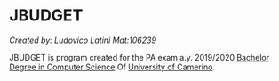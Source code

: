 # **JBUDGET**
_Created by: Ludovico Latini Mat:106239_

JBUDGET is program created for the PA exam a.y. 2019/2020
[Bachelor Degree in Computer Science](http://www.cs.unicam.it) Of [University of Camerino](http://www.unicam.it/). 
